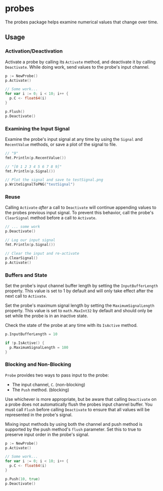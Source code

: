 # probes
The probes package helps examine numerical values that change over time.

## Usage
### Activation/Deactivation
Activate a probe by calling its `Activate` method, and deactivate it by calling `Deactivate`. While doing work, send values to the probe's input channel.

```go
p := NewProbe()
p.Activate()

// Some work...
for var i := 0; i < 10; i++ {
  p.C <- float64(i)
}

p.Flush()
p.Deactivate()
```

### Examining the Input Signal
Examine the probe's input signal at any time by using the `Signal` and `RecentValue` methods, or save a plot of the signal to file.

```go
// "9"
fmt.Println(p.RecentValue())

// "[0 1 2 3 4 5 6 7 8 9]"
fmt.Println(p.Signal())

// Plot the signal and save to testSignal.png
p.WriteSignalToPNG("testSignal")
```

### Reuse
Calling `Activate` _after_ a call to `Deactivate` will continue appending values to the probes previous input signal. To prevent this behavior, call the probe's `ClearSignal` method before a call to `Activate`.

```go
// ... some work
p.Deactivate()

// Log our input signal
fmt.Println(p.Signal())

// Clear the input and re-activate
p.ClearSignal()
p.Activate()
```

### Buffers and State
Set the probe's input channel buffer length by setting the `InputBufferLength` property. This value is set to 1 by default and will only take effect after the next call to `Activate`.

Set the probe's maximum signal length by setting the `MaximumSignalLength` property. This value is set to `math.MaxInt32` by default and should only be set while the probe is in an inactive state.

Check the state of the probe at any time with its `IsActive` method.

```go
p.InputBufferLength = 10

if !p.IsActive() {
  p.MaximumSignalLength = 100
}
```

### Blocking and Non-Blocking
`Probe` provides two ways to pass input to the probe:
- The input channel, `C`. (non-blocking)
- The `Push` method. (blocking)

Use whichever is more appropriate, but be aware that calling `Deactivate` on a probe does not automatically flush the probes input channel buffer. You must call `Flush` before calling `Deactivate` to ensure that all values will be represented in the probe's signal.

Mixing input methods by using both the channel and push method is supported by the push method's `flush` parameter. Set this to true to preserve input order in the probe's signal.

```go
p := NewProbe()
p.Activate()

// Some work...
for var i := 0; i < 10; i++ {
  p.C <- float64(i)
}

p.Push(10, true)
p.Deactivate()
```
